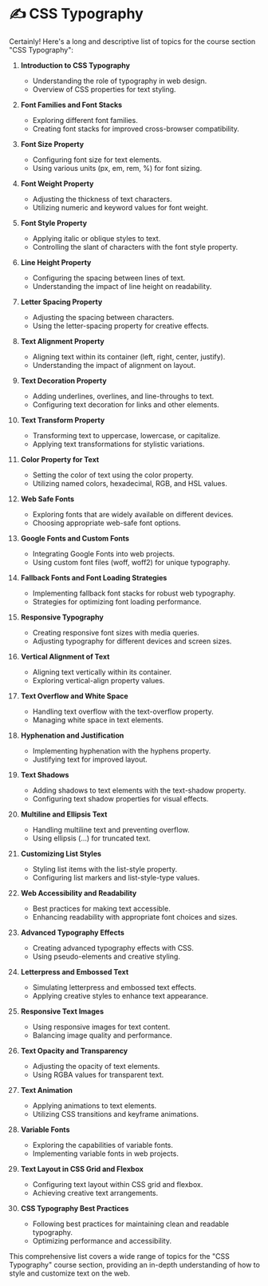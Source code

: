 # ✍️ CSS Typography

Certainly! Here's a long and descriptive list of topics for the course section "CSS Typography":

1. **Introduction to CSS Typography**
   - Understanding the role of typography in web design.
   - Overview of CSS properties for text styling.

2. **Font Families and Font Stacks**
   - Exploring different font families.
   - Creating font stacks for improved cross-browser compatibility.

3. **Font Size Property**
   - Configuring font size for text elements.
   - Using various units (px, em, rem, %) for font sizing.

4. **Font Weight Property**
   - Adjusting the thickness of text characters.
   - Utilizing numeric and keyword values for font weight.

5. **Font Style Property**
   - Applying italic or oblique styles to text.
   - Controlling the slant of characters with the font style property.

6. **Line Height Property**
   - Configuring the spacing between lines of text.
   - Understanding the impact of line height on readability.

7. **Letter Spacing Property**
   - Adjusting the spacing between characters.
   - Using the letter-spacing property for creative effects.

8. **Text Alignment Property**
   - Aligning text within its container (left, right, center, justify).
   - Understanding the impact of alignment on layout.

9. **Text Decoration Property**
   - Adding underlines, overlines, and line-throughs to text.
   - Configuring text decoration for links and other elements.

10. **Text Transform Property**
    - Transforming text to uppercase, lowercase, or capitalize.
    - Applying text transformations for stylistic variations.

11. **Color Property for Text**
    - Setting the color of text using the color property.
    - Utilizing named colors, hexadecimal, RGB, and HSL values.

12. **Web Safe Fonts**
    - Exploring fonts that are widely available on different devices.
    - Choosing appropriate web-safe font options.

13. **Google Fonts and Custom Fonts**
    - Integrating Google Fonts into web projects.
    - Using custom font files (woff, woff2) for unique typography.

14. **Fallback Fonts and Font Loading Strategies**
    - Implementing fallback font stacks for robust web typography.
    - Strategies for optimizing font loading performance.

15. **Responsive Typography**
    - Creating responsive font sizes with media queries.
    - Adjusting typography for different devices and screen sizes.

16. **Vertical Alignment of Text**
    - Aligning text vertically within its container.
    - Exploring vertical-align property values.

17. **Text Overflow and White Space**
    - Handling text overflow with the text-overflow property.
    - Managing white space in text elements.

18. **Hyphenation and Justification**
    - Implementing hyphenation with the hyphens property.
    - Justifying text for improved layout.

19. **Text Shadows**
    - Adding shadows to text elements with the text-shadow property.
    - Configuring text shadow properties for visual effects.

20. **Multiline and Ellipsis Text**
    - Handling multiline text and preventing overflow.
    - Using ellipsis (...) for truncated text.

21. **Customizing List Styles**
    - Styling list items with the list-style property.
    - Configuring list markers and list-style-type values.

22. **Web Accessibility and Readability**
    - Best practices for making text accessible.
    - Enhancing readability with appropriate font choices and sizes.

23. **Advanced Typography Effects**
    - Creating advanced typography effects with CSS.
    - Using pseudo-elements and creative styling.

24. **Letterpress and Embossed Text**
    - Simulating letterpress and embossed text effects.
    - Applying creative styles to enhance text appearance.

25. **Responsive Text Images**
    - Using responsive images for text content.
    - Balancing image quality and performance.

26. **Text Opacity and Transparency**
    - Adjusting the opacity of text elements.
    - Using RGBA values for transparent text.

27. **Text Animation**
    - Applying animations to text elements.
    - Utilizing CSS transitions and keyframe animations.

28. **Variable Fonts**
    - Exploring the capabilities of variable fonts.
    - Implementing variable fonts in web projects.

29. **Text Layout in CSS Grid and Flexbox**
    - Configuring text layout within CSS grid and flexbox.
    - Achieving creative text arrangements.

30. **CSS Typography Best Practices**
    - Following best practices for maintaining clean and readable typography.
    - Optimizing performance and accessibility.

This comprehensive list covers a wide range of topics for the "CSS Typography" course section, providing an in-depth understanding of how to style and customize text on the web.